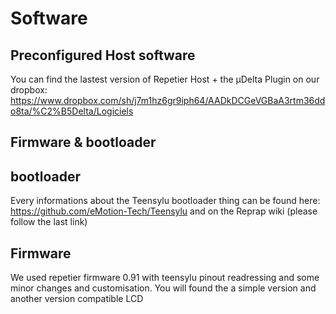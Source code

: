 Software
======

Preconfigured Host software
-------------------------

You can find the lastest version of Repetier Host + the µDelta Plugin on our dropbox:
https://www.dropbox.com/sh/j7m1hz6gr9iph64/AADkDCGeVGBaA3rtm36ddo8ta/%C2%B5Delta/Logiciels

Firmware & bootloader
-------------------------

bootloader
-------------------------
Every informations about the Teensylu bootloader thing can be found here: https://github.com/eMotion-Tech/Teensylu
and on the Reprap wiki (please follow the last link)

Firmware
-------------------------
We used repetier firmware 0.91 with teensylu pinout readressing and some minor changes and customisation.
You will found the a simple version and another version compatible LCD
